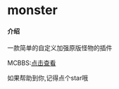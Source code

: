 # monster

#### 介绍
一款简单的自定义加强原版怪物的插件

MCBBS:[点击查看](https://www.mcbbs.net/thread-963507-1-1.html)

如果帮助到你,记得点个star哦

